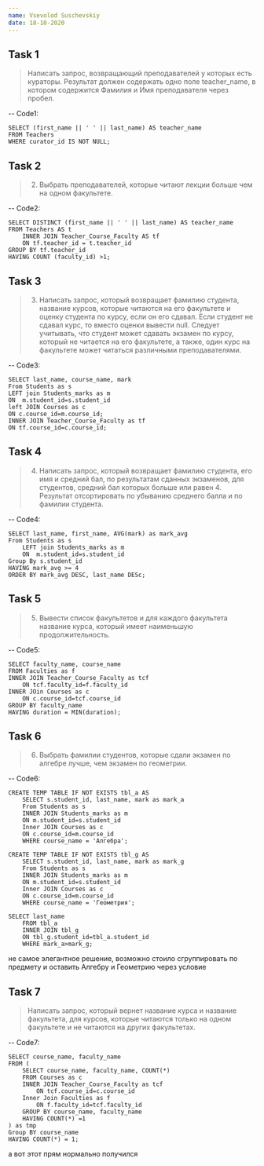 ```yaml
---
name: Vsevolod Suschevskiy 
date: 18-10-2020
---
```


## Task 1

> Написать запрос, возвращающий преподавателей у которых есть кураторы. Результат должен содержать одно поле teacher_name, в котором содержится Фамилия и Имя преподавателя через пробел.

-- Code1:

    SELECT (first_name || ' ' || last_name) AS teacher_name
    FROM Teachers
    WHERE curator_id IS NOT NULL;
    

## Task 2

> 2. Выбрать преподавателей, которые читают лекции больше чем на одном факультете.

-- Code2:

    SELECT DISTINCT (first_name || ' ' || last_name) AS teacher_name
    FROM Teachers AS t
        INNER JOIN Teacher_Course_Faculty AS tf
        ON tf.teacher_id = t.teacher_id
    GROUP BY tf.teacher_id
    HAVING COUNT (faculty_id) >1;


## Task 3

> 3. Написать запрос, который возвращает фамилию студента, название курсов, которые читаются на его факультете и оценку студента по курсу, если он его сдавал. Если студент не сдавал курс, то вместо оценки вывести null. Следует учитывать, что студент может сдавать экзамен по курсу, который не читается на его факультете, а также, один курс на факультете может читаться различными преподавателями.

-- Code3:

    SELECT last_name, course_name, mark
    From Students as s
  	LEFT join Students_marks as m
    ON	m.student_id=s.student_id
    left JOIN Courses as c
    ON c.course_id=m.course_id;
    INNER JOIN Teacher_Course_Faculty as tf
    ON tf.course_id=c.course_id;
  

## Task 4

> 4. Написать запрос, который возвращает фамилию студента, его имя и средний бал, по результатам сданных экзаменов, для студентов, средний бал которых больше или равен 4. Результат отсортировать по убыванию среднего балла и по фамилии студента.

-- Code4:

    SELECT last_name, first_name, AVG(mark) as mark_avg
    From Students as s
        LEFT join Students_marks as m
        ON	m.student_id=s.student_id
    Group By s.student_id
    HAVING mark_avg >= 4
    ORDER BY mark_avg DESC, last_name DESc;

## Task 5

> 5.  Вывести список факультетов и для каждого факультета название курса, который имеет наименьшую продолжительность.

-- Code5:

    SELECT faculty_name, course_name
    FROM Faculties as f
    INNER JOIN Teacher_Course_Faculty as tcf
        ON tcf.faculty_id=f.faculty_id
    INNER JOin Courses as c
        ON c.course_id=tcf.course_id
    GROUP BY faculty_name
    HAVING duration = MIN(duration);

## Task 6

> 6. Выбрать фамилии студентов, которые сдали экзамен по алгебре лучше, чем экзамен по
геометрии.

-- Code6:

    CREATE TEMP TABLE IF NOT EXISTS tbl_a AS
        SELECT s.student_id, last_name, mark as mark_a
        From Students as s
        INNER JOIN Students_marks as m
        ON m.student_id=s.student_id
        Inner JOIN Courses as c
        ON c.course_id=m.course_id
        WHERE course_name = 'Алгебра';
        
    CREATE TEMP TABLE IF NOT EXISTS tbl_g AS
        SELECT s.student_id, last_name, mark as mark_g
        From Students as s
        INNER JOIN Students_marks as m
        ON m.student_id=s.student_id
        Inner JOIN Courses as c
        ON c.course_id=m.course_id
        WHERE course_name = 'Геометрия';
        
    SELECT last_name
        FROM tbl_a
        INNER JOIN tbl_g
        ON tbl_g.student_id=tbl_a.student_id
        WHERE mark_a>mark_g;

не самое элегантное решение, возможно стоило сгруппировать по предмету и оставить Алгебру и Геометрию через условие

## Task 7

> Написать запрос, который вернет название курса и название факультета, для курсов, которые читаются только на одном факультете и не читаются на других факультетах.

-- Code7:

    SELECT course_name, faculty_name
    FROM (
        SELECT course_name, faculty_name, COUNT(*)
        FROM Courses as c
        INNER JOIN Teacher_Course_Faculty as tcf
            ON tcf.course_id=c.course_id
        Inner Join Faculties as f
            ON f.faculty_id=tcf.faculty_id
        GROUP BY course_name, faculty_name
        HAVING COUNT(*) =1
    ) as tmp
    Group BY course_name
    HAVING COUNT(*) = 1;

а вот этот прям нормально получился
